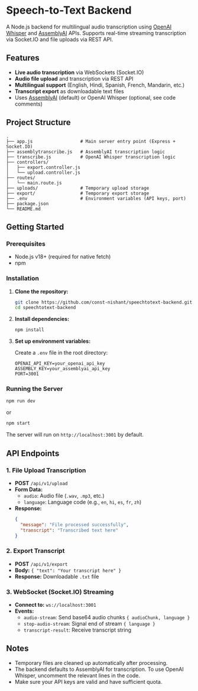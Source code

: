 
# Speech-to-Text Backend

A Node.js backend for multilingual audio transcription using [OpenAI Whisper](https://platform.openai.com/docs/guides/speech-to-text) and [AssemblyAI](https://www.assemblyai.com/) APIs. Supports real-time streaming transcription via Socket.IO and file uploads via REST API.

## Features

- **Live audio transcription** via WebSockets (Socket.IO)
- **Audio file upload** and transcription via REST API
- **Multilingual support** (English, Hindi, Spanish, French, Mandarin, etc.)
- **Transcript export** as downloadable text files
- Uses [AssemblyAI](https://www.assemblyai.com/) (default) or OpenAI Whisper (optional, see code comments)

## Project Structure

```
.
├── app.js                  # Main server entry point (Express + Socket.IO)
├── assemblytranscribe.js   # AssemblyAI transcription logic
├── transcribe.js           # OpenAI Whisper transcription logic
├── controllers/
│   ├── export.controller.js
│   └── upload.controller.js
├── routes/
│   └── main.route.js
├── uploads/                # Temporary upload storage
├── export/                 # Temporary export storage
├── .env                    # Environment variables (API keys, port)
├── package.json
└── README.md
```

## Getting Started

### Prerequisites

- Node.js v18+ (required for native fetch)
- npm

### Installation

1. **Clone the repository:**
   ```sh
   git clone https://github.com/const-nishant/speechtotext-backend.git
   cd speechtotext-backend
   ```

2. **Install dependencies:**
   ```sh
   npm install
   ```

3. **Set up environment variables:**

   Create a `.env` file in the root directory:

   ```
   OPENAI_API_KEY=your_openai_api_key
   ASSEMBLY_KEY=your_assemblyai_api_key
   PORT=3001
   ```

### Running the Server

```sh
npm run dev
```
or
```sh
npm start
```

The server will run on `http://localhost:3001` by default.

## API Endpoints

### 1. File Upload Transcription

- **POST** `/api/v1/upload`
- **Form Data:**
  - `audio`: Audio file (`.wav`, `.mp3`, etc.)
  - `language`: Language code (e.g., `en`, `hi`, `es`, `fr`, `zh`)
- **Response:**
  ```json
  {
    "message": "File processed successfully",
    "transcript": "Transcribed text here"
  }
  ```

### 2. Export Transcript

- **POST** `/api/v1/export`
- **Body:** `{ "text": "Your transcript here" }`
- **Response:** Downloadable `.txt` file

### 3. WebSocket (Socket.IO) Streaming

- **Connect to:** `ws://localhost:3001`
- **Events:**
  - `audio-stream`: Send base64 audio chunks `{ audioChunk, language }`
  - `stop-audio-stream`: Signal end of stream `{ language }`
  - `transcript-result`: Receive transcript string

## Notes

- Temporary files are cleaned up automatically after processing.
- The backend defaults to AssemblyAI for transcription. To use OpenAI Whisper, uncomment the relevant lines in the code.
- Make sure your API keys are valid and have sufficient quota.



